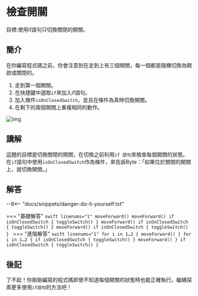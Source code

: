 # 檢查開關

目標:使用if語句只切換關閉的開關。

## 簡介

在你編寫程式碼之前，你會注意到在走到上有三個開關，每一個都是隨機切換為開啟或關閉的。

1. 走到第一個開關。
2. 在快捷鍵中選取`if`來加入if語句。
3. 加入條件`isOnClosedSwitch`，並且在條件為真時切換開關。
4. 在剩下的兩個開關上重複相同的動作。

![img](https://imagedelivery.net/cdkaXPuFls5qlrh3GM4hfA/cbac3d0f-e3db-4be2-b42a-e24c89498700/public)

## 講解

這題的目標是切換關閉的開關，在切換之前利用`if 語句`來檢查每個開關的狀態。在`if`語句中使用`isOnClosedSwitch`作為條件，來告訴Byte：「如果位於關閉的開關上，就切換開關。」

## 解答

--8<-- "docs/snippets/danger-do-it-yourself.txt"

<!-- prettier-ignore-start -->
=== "基礎解答"
    ```swift linenums="1"
    moveForward()
    moveForward()
    if isOnClosedSwitch {
        toggleSwitch()
    }
    moveForward()
    if isOnClosedSwitch {
        toggleSwitch()
    }
    moveForward()
    if isOnClosedSwitch {
        toggleSwitch()
    }
    ```
=== "進階解答"
    ```swift linenums="1"
    for i in 1…2 {
        moveForward()
    }
    for i in 1…2 {
        if isOnClosedSwitch {
            toggleSwitch()
        }
        moveForward()
    }
    if isOnClosedSwitch {
        toggleSwitch()
    }
    ```
<!-- prettier-ignore-end -->

## 後記

了不起！你剛剛編寫的程式碼即使不知道每個開關的狀態時也能正確執行。繼續探索更多使用`if語句`的方法吧！
